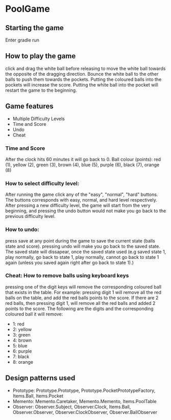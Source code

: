 # PoolGame

## Starting the game
Enter gradle run

## How to play the game
click and drag the white ball before releasing to move the white ball towards the opposite of the dragging direction. Bounce the white ball to the other balls to push them towards the pockets. Putting the coloured balls into the pockets will increase the score. Putting the white ball into the pocket will restart the game to the beginning.

## Game features
* Multiple Difficulty Levels
* Time and Score
* Undo
* Cheat

### Time and Score
After the clock hits 60 minutes it will go back to 0. 
Ball colour (points): red (1), yellow (2), green (3), brown (4), blue (5), 
purple (6), black (7), orange (8)


### How to select difficulty level:
After running the game click any of the "easy", "normal", "hard" buttons.
The buttons corresponds with easy, normal, and hard level respectively.
After pressing a new difficulty level, the game will start from the very beginning,
and pressing the undo button would not make you go back to the previous difficulty 
level. 

### How to undo:
press save at any point during the game to save the current state (balls state and score). 
pressing undo will make you go back to the saved state. The saved state will dissapear, once
the saved state used (e.g saved state 1, play normally, go back to state 1, play normally,
cannot go back to state 1 again (unless you saved again right after go back to state 1).)

### Cheat: How to remove balls using keyboard keys
pressing one of the digit keys will remove the corresponding coloured ball that exists
in the table. For example: pressing digit 1 will remove all the red balls on the table,
and add the red balls points to the score. If there are 2 red balls, then pressing digit 1,
will remove all the red balls and added 2 points to the score.
The following are the digits and the corresponding coloured ball it will remove:
* 1: red
* 2: yellow
* 3: green
* 4: brown
* 5: blue
* 6: purple
* 7: black
* 8: orange

## Design patterns used
* Prototype: Prototype.Prototype, Prototype.PocketPrototypeFactory, Items.Ball, Items.Pocket
* Memento: Memento.Caretaker, Memento.Memento, Items.PoolTable
* Observer: Observer.Subject, Observer.Clock, Items.Ball, Observer.Observer, Observer.ClockObserver,
  Observer.BallObserver
